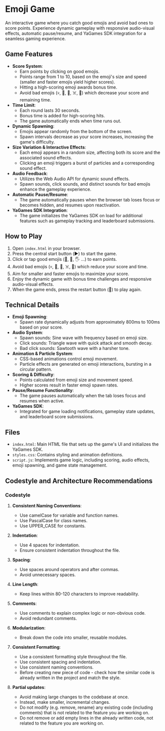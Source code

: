# Emoji Game

An interactive game where you catch good emojis and avoid bad ones to score points. Experience dynamic gameplay with responsive audio-visual effects, automatic pause/resume, and YaGames SDK integration for a seamless gaming experience.

## Game Features

- **Score System**:
  - Earn points by clicking on good emojis.
  - Points range from 1 to 10, based on the emoji's size and speed (smaller and faster emojis yield higher scores).
  - Hitting a high-scoring emoji awards bonus time.
  - Avoid bad emojis (💀, 🦠, 🤬, ☠️, 💩) which decrease your score and remaining time.
- **Time Limit**:
  - Each round lasts 30 seconds.
  - Bonus time is added for high-scoring hits.
  - The game automatically ends when time runs out.
- **Dynamic Spawning**:
  - Emojis appear randomly from the bottom of the screen.
  - Spawn intervals decrease as your score increases, increasing the game's difficulty.
- **Size Variation & Interactive Effects**:
  - Each emoji appears in a random size, affecting both its score and the associated sound effects.
  - Clicking an emoji triggers a burst of particles and a corresponding sound effect.
- **Audio Feedback**:
  - Utilizes the Web Audio API for dynamic sound effects.
  - Spawn sounds, click sounds, and distinct sounds for bad emojis enhance the gameplay experience.
- **Automatic Pause/Resume**:
  - The game automatically pauses when the browser tab loses focus or becomes hidden, and resumes upon reactivation.
- **YaGames SDK Integration**:
  - The game initializes the YaGames SDK on load for additional features such as gameplay tracking and leaderboard submissions.

## How to Play

1. Open `index.html` in your browser.
2. Press the central start button (▶️) to start the game.
3. Click or tap good emojis (👋, 🤚, 🖐 ...) to earn points.
4. Avoid bad emojis (💀, 🦠, 🤬, ☠️, 💩) which reduce your score and time.
5. Aim for smaller and faster emojis to maximize your score.
6. Enjoy the dynamic game with bonus time challenges and responsive audio-visual effects.
7. When the game ends, press the restart button (🔄) to play again.

## Technical Details

- **Emoji Spawning**:
  - Spawn rate dynamically adjusts from approximately 800ms to 100ms based on your score.
- **Audio System**:
  - Spawn sounds: Sine wave with frequency based on emoji size.
  - Click sounds: Triangle wave with quick attack and smooth decay.
  - Bad click sounds: Sawtooth wave with a harsher tone.
- **Animation & Particle System**:
  - CSS-based animations control emoji movement.
  - Particle effects are generated on emoji interactions, bursting in a circular pattern.
- **Scoring & Difficulty**:
  - Points calculated from emoji size and movement speed.
  - Higher scores result in faster emoji spawn rates.
- **Pause/Resume Functionality**:
  - The game pauses automatically when the tab loses focus and resumes when active.
- **YaGames SDK**:
  - Integrated for game loading notifications, gameplay state updates, and leaderboard score submissions.

## Files

- `index.html`: Main HTML file that sets up the game's UI and initializes the YaGames SDK.
- `styles.css`: Contains styling and animation definitions.
- `script.js`: Implements game logic, including scoring, audio effects, emoji spawning, and game state management.

## Codestyle and Architecture Recommendations

### Codestyle

1. **Consistent Naming Conventions**:
   - Use camelCase for variable and function names.
   - Use PascalCase for class names.
   - Use UPPER_CASE for constants.

2. **Indentation**:
   - Use 4 spaces for indentation.
   - Ensure consistent indentation throughout the file.

3. **Spacing**:
   - Use spaces around operators and after commas.
   - Avoid unnecessary spaces.

4. **Line Length**:
   - Keep lines within 80-120 characters to improve readability.

5. **Comments**:
   - Use comments to explain complex logic or non-obvious code.
   - Avoid redundant comments.

6. **Modularization**:
   - Break down the code into smaller, reusable modules.

7. **Consistent Formatting**:
   - Use a consistent formatting style throughout the file.
   - Use consistent spacing and indentation.
   - Use consistent naming conventions.
   - Before creating new piece of code - check how the similar code is already written in the project and match the style.

8. **Partial updates**:
   - Avoid making large changes to the codebase at once.
   - Instead, make smaller, incremental changes.
   - Do not modify (e.g. remove, rename) any existing code (including comments) that is not related to the feature you are working on.
   - Do not remove or add empty lines in the already written code, not related to the feature you are working on.